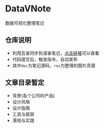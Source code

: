# DataVNote

数据可视化整理笔记

## 仓库说明
* 利用瓦雀同步到语雀笔记，[点击链接]()可以查看
* 代码提交后，触发指令，自动发布
* 其中```doc```为笔记源码，```res```为整理的图片资源

## 文章目录暂定
* 背景(各个公司的产品)
* 设计风格
* 设计指南
* 工具与框架
* 落地与实践
